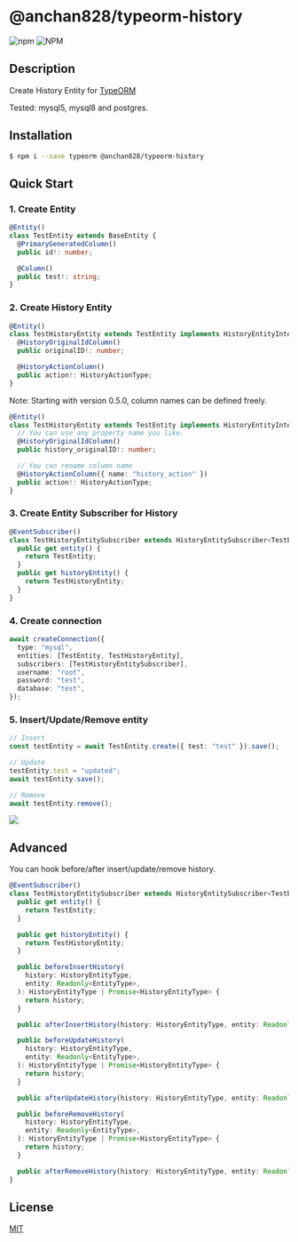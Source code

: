 # @anchan828/typeorm-history

![npm](https://img.shields.io/npm/v/@anchan828/typeorm-history.svg)
![NPM](https://img.shields.io/npm/l/@anchan828/typeorm-history.svg)

## Description

Create History Entity for [TypeORM](http://typeorm.io)

Tested: mysql5, mysql8 and postgres.

## Installation

```bash
$ npm i --save typeorm @anchan828/typeorm-history
```

## Quick Start

### 1. Create Entity

```ts
@Entity()
class TestEntity extends BaseEntity {
  @PrimaryGeneratedColumn()
  public id!: number;

  @Column()
  public test!: string;
}
```

### 2. Create History Entity

```ts
@Entity()
class TestHistoryEntity extends TestEntity implements HistoryEntityInterface {
  @HistoryOriginalIdColumn()
  public originalID!: number;

  @HistoryActionColumn()
  public action!: HistoryActionType;
}
```

Note: Starting with version 0.5.0, column names can be defined freely.

```ts
@Entity()
class TestHistoryEntity extends TestEntity implements HistoryEntityInterface {
  // You can use any property name you like.
  @HistoryOriginalIdColumn()
  public history_originalID!: number;

  // You can rename column name
  @HistoryActionColumn({ name: "history_action" })
  public action!: HistoryActionType;
}
```

### 3. Create Entity Subscriber for History

```ts
@EventSubscriber()
class TestHistoryEntitySubscriber extends HistoryEntitySubscriber<TestEntity, TestHistoryEntity> {
  public get entity() {
    return TestEntity;
  }
  public get historyEntity() {
    return TestHistoryEntity;
  }
}
```

### 4. Create connection

```ts
await createConnection({
  type: "mysql",
  entities: [TestEntity, TestHistoryEntity],
  subscribers: [TestHistoryEntitySubscriber],
  username: "root",
  password: "test",
  database: "test",
});
```

### 5. Insert/Update/Remove entity

```ts
// Insert
const testEntity = await TestEntity.create({ test: "test" }).save();

// Update
testEntity.test = "updated";
await testEntity.save();

// Remove
await testEntity.remove();
```

![](https://i.gyazo.com/c5c25280122bfe423533f8db269d04f4.png)

## Advanced

You can hook before/after insert/update/remove history.

```ts
@EventSubscriber()
class TestHistoryEntitySubscriber extends HistoryEntitySubscriber<TestEntity, TestHistoryEntity> {
  public get entity() {
    return TestEntity;
  }

  public get historyEntity() {
    return TestHistoryEntity;
  }

  public beforeInsertHistory(
    history: HistoryEntityType,
    entity: Readonly<EntityType>,
  ): HistoryEntityType | Promise<HistoryEntityType> {
    return history;
  }

  public afterInsertHistory(history: HistoryEntityType, entity: Readonly<EntityType>): void | Promise<void> {}

  public beforeUpdateHistory(
    history: HistoryEntityType,
    entity: Readonly<EntityType>,
  ): HistoryEntityType | Promise<HistoryEntityType> {
    return history;
  }

  public afterUpdateHistory(history: HistoryEntityType, entity: Readonly<EntityType>): void | Promise<void> {}

  public beforeRemoveHistory(
    history: HistoryEntityType,
    entity: Readonly<EntityType>,
  ): HistoryEntityType | Promise<HistoryEntityType> {
    return history;
  }

  public afterRemoveHistory(history: HistoryEntityType, entity: Readonly<EntityType>): void | Promise<void> {}
}
```

## License

[MIT](LICENSE)
